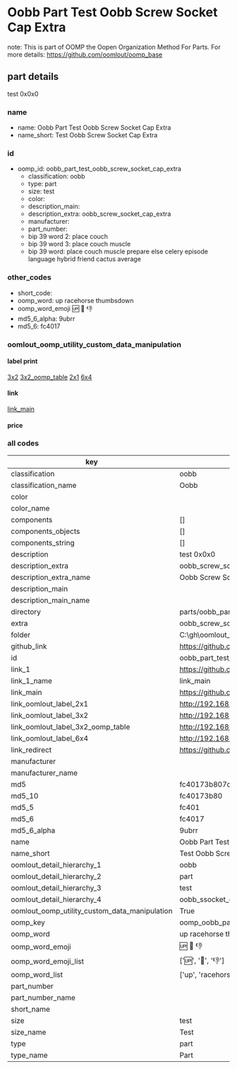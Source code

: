 # Oobb Part Test Oobb Screw Socket Cap Extra  

note: This is part of OOMP the Oopen Organization Method For Parts. For more details: https://github.com/oomlout/oomp_base

##  part details
  



test 0x0x0



### name
* name: Oobb Part Test Oobb Screw Socket Cap Extra
* name_short: Test Oobb Screw Socket Cap Extra
### id
* oomp_id: oobb_part_test_oobb_screw_socket_cap_extra
  * classification: oobb
  * type: part
  * size: test
  * color: 
  * description_main: 
  * description_extra: oobb_screw_socket_cap_extra
  * manufacturer: 
  * part_number: 
  * bip 39 word 2: place couch
  * bip 39 word 3: place couch muscle
  * bip 39 word: place couch muscle prepare else celery episode language hybrid friend cactus average

### other_codes
* short_code: 
* oomp_word: up racehorse thumbsdown
* oomp_word_emoji :up: :racehorse: :thumbsdown:
* md5_6_alpha: 9ubrr
* md5_6: fc4017






### oomlout_oomp_utility_custom_data_manipulation
#### label print
[3x2](http://192.168.1.245:1112/?label=oomp%209ubrr)
[3x2_oomp_table](http://192.168.1.108:1112/?label=oomp%209ubrr)
[2x1](http://192.168.1.242:1112/?label=oomp%209ubrr)
[6x4](http://192.168.1.55:1112/?label=oomp%209ubrr)    

#### link

[link_main](https://github.com/oomlout/oomlout_oobb_version_4_generated_parts/tree/main/navigation_oomp/oobb/part/test//oobb_screw_socket_cap_extra/part)                              

#### price







### all codes 
| key | value |  
| --- | --- |  
| classification | oobb |  
| classification_name | Oobb |  
| color |  |  
| color_name |  |  
| components | [] |  
| components_objects | [] |  
| components_string | [] |  
| description | test 0x0x0 |  
| description_extra | oobb_screw_socket_cap_extra |  
| description_extra_name | Oobb Screw Socket Cap Extra |  
| description_main |  |  
| description_main_name |  |  
| directory | parts/oobb_part_test_oobb_screw_socket_cap_extra |  
| extra | oobb_screw_socket_cap |  
| folder | C:\gh\oomlout_oobb_version_4_generated_parts\parts\oobb_part_test_oobb_screw_socket_cap_extra |  
| github_link | https://github.com/oomlout/oomlout_oomp_part_src/tree/main/parts/oobb_part_test_oobb_screw_socket_cap_extra |  
| id | oobb_part_test_oobb_screw_socket_cap_extra |  
| link_1 | https://github.com/oomlout/oomlout_oobb_version_4_generated_parts/tree/main/navigation_oomp/oobb/part/test//oobb_screw_socket_cap_extra/part |  
| link_1_name | link_main |  
| link_main | https://github.com/oomlout/oomlout_oobb_version_4_generated_parts/tree/main/navigation_oomp/oobb/part/test//oobb_screw_socket_cap_extra/part |  
| link_oomlout_label_2x1 | http://192.168.1.242:1112/?label=oomp%209ubrr |  
| link_oomlout_label_3x2 | http://192.168.1.245:1112/?label=oomp%209ubrr |  
| link_oomlout_label_3x2_oomp_table | http://192.168.1.108:1112/?label=oomp%209ubrr |  
| link_oomlout_label_6x4 | http://192.168.1.55:1112/?label=oomp%209ubrr |  
| link_redirect | https://github.com/oomlout/oomlout_oobb_version_4_generated_parts/tree/main/parts/oobb_test_ex_oobb_screw_socket_cap |  
| manufacturer |  |  
| manufacturer_name |  |  
| md5 | fc40173b807ce97c94241a9f230c3d2e |  
| md5_10 | fc40173b80 |  
| md5_5 | fc401 |  
| md5_6 | fc4017 |  
| md5_6_alpha | 9ubrr |  
| name | Oobb Part Test Oobb Screw Socket Cap Extra |  
| name_short | Test Oobb Screw Socket Cap Extra |  
| oomlout_detail_hierarchy_1 | oobb |  
| oomlout_detail_hierarchy_2 | part |  
| oomlout_detail_hierarchy_3 | test |  
| oomlout_detail_hierarchy_4 | oobb_ssocket_cap_extra |  
| oomlout_oomp_utility_custom_data_manipulation | True |  
| oomp_key | oomp_oobb_part_test_oobb_screw_socket_cap_extra |  
| oomp_word | up racehorse thumbsdown |  
| oomp_word_emoji | :up: :racehorse: :thumbsdown: |  
| oomp_word_emoji_list | [':up:', ':racehorse:', ':thumbsdown:'] |  
| oomp_word_list | ['up', 'racehorse', 'thumbsdown'] |  
| part_number |  |  
| part_number_name |  |  
| short_name |  |  
| size | test |  
| size_name | Test |  
| type | part |  
| type_name | Part |  
